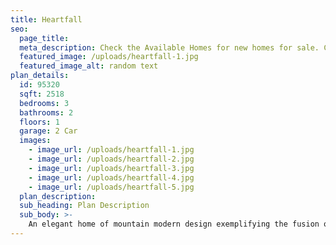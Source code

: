 ```yaml
---
title: Heartfall
seo:
  page_title:
  meta_description: Check the Available Homes for new homes for sale. Constructed with quality craftmanship and materials in Green Bay, Wisconsin.
  featured_image: /uploads/heartfall-1.jpg
  featured_image_alt: random text
plan_details:
  id: 95320
  sqft: 2518
  bedrooms: 3
  bathrooms: 2
  floors: 1
  garage: 2 Car
  images:
    - image_url: /uploads/heartfall-1.jpg
    - image_url: /uploads/heartfall-2.jpg
    - image_url: /uploads/heartfall-3.jpg
    - image_url: /uploads/heartfall-4.jpg
    - image_url: /uploads/heartfall-5.jpg
  plan_description:
  sub_heading: Plan Description
  sub_body: >-
    An elegant home of mountain modern design exemplifying the fusion of the clean crisp linear look of a very modern design into a mountainous environment. Soaring expanse of glass and natural reclaimed wood allows the homeowner the open living environment sought after by most of today's homebuyers. Additionally, many very private spaces are incorporated within the design for the separation of lifestyles for each person of the family's individual requirements. There is even a safe room incorporated in the home for the safety of the family. Simply stated, an amazing statement of the homeowners lifestyle and status statement.
---
```

